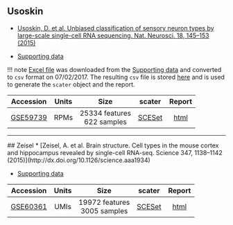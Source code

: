 ## Usoskin
* [Usoskin, D. et al. Unbiased classification of sensory neuron types by large-scale single-cell RNA sequencing. Nat. Neurosci. 18, 145–153 (2015)](http://dx.doi.org/10.1038/nn.3881)

* [Supporting data](http://linnarssonlab.org/drg/)

!!! note
    [Excel file](https://storage.googleapis.com/linnarsson-lab-www-blobs/blobs/drg/Usoskin%20et%20al.%20External%20resources%20Table%201.xlsx) was downloaded from the [Supporting data](http://linnarssonlab.org/drg/) and converted to `csv` format on 07/02/2017. The resulting `csv` file is stored [here](https://s3.amazonaws.com/scrnaseq-public-datasets/manual-data/Usoskin+et+al.+External+resources+Table+1.csv) and is used to generate the `scater` object and the report.

|Accession|Units|Size|scater|Report|
|:-:|:-:|:-:|:-:|:-:|
|[GSE59739](https://www.ncbi.nlm.nih.gov/geo/query/acc.cgi?acc=GSE59739)|RPMs|25334 features<br>622 samples|[SCESet](https://scrnaseq-public-datasets.s3.amazonaws.com/scater-objects/usoskin.rds)|[html](https://scrnaseq-public-datasets.s3.amazonaws.com/scater-reports/usoskin.html)|

<hr>
## Zeisel
* [Zeisel, A. et al. Brain structure. Cell types in the mouse cortex and hippocampus revealed by single-cell RNA-seq. Science 347, 1138–1142 (2015)](http://dx.doi.org/10.1126/science.aaa1934)

* [Supporting data](http://linnarssonlab.org/cortex/)

|Accession|Units|Size|scater|Report|
|:-:|:-:|:-:|:-:|:-:|
|[GSE60361](https://www.ncbi.nlm.nih.gov/geo/query/acc.cgi?acc=GSE60361)|UMIs|19972 features<br>3005 samples|[SCESet](https://scrnaseq-public-datasets.s3.amazonaws.com/scater-objects/zeisel.rds)|[html](https://scrnaseq-public-datasets.s3.amazonaws.com/scater-reports/zeisel.html)|
